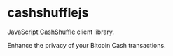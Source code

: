 # cashshufflejs

JavaScript [CashShuffle](https://cashshuffle.com/) client library.

Enhance the privacy of your Bitcoin Cash transactions.
